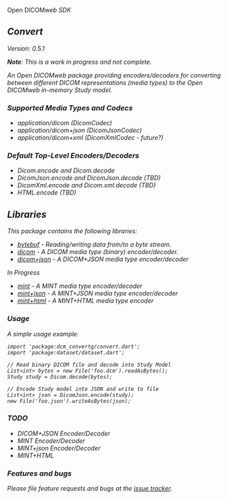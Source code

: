 Open DICOM<em>web<em> SDK
## Convert
Version: 0.5.1

**Note**: _This is a work in progress and not complete._

An Open DICOMweb package providing encoders/decoders for converting
between different DICOM representations (media types) to the Open
DICOMweb in-memory Study model.

### Supported Media Types and Codecs

* application/dicom (DicomCodec)
* application/dicom+json (DicomJsonCodec)
* application/dicom+xml (DicomXmlCodec - future?)


### Default Top-Level Encoders/Decoders

* Dicom.encode and Dicom.decode
* DicomJson.encode and DicomJson.decode (TBD)
* DicomXml.encode and Dicom.xml.decode (TBD)
* HTML.encode (TBD)

## Libraries

This package contains the following libraries:

* [bytebuf] - Reading/writing data from/to a byte stream.
* [dicom] - A DICOM media type (binary) encoder/decoder.
* [dicom+json] - A DICOM+JSON media type encoder/decoder

In Progress

* [mint] - A MINT media type encoder/decoder
* [mint+json] - A MINT+JSON media type encoder/decoder
* [mint+html] - A MINT+HTML media type encoder



### Usage

A simple usage example:

    import 'package:dcm_convertg/convert.dart';
    import 'package:dataset/dataset.dart';

    // Read binary DICOM file and decode into Study Model
    List<int> bytes = new File('foo.dcm').readAsBytes();
    Study study = Dicom.decode(bytes);

    // Encode Study model into JSON and write to file
    List<int> json = DicomJson.encode(study);
    new File('foo.json').writeAsBytes(json);

### _TODO_

* DICOM+JSON Encoder/Decoder
* MINT Encoder/Decoder
* MINT+json Encoder/Decoder
* MINT+HTML

### Features and bugs

Please file feature requests and bugs at the [issue tracker][tracker].

[bytebuf]:  https://github.com/OpenDICOMweb/convert/blob/master/lib/bytebuf.dart
[dicom]:  https://github.com/OpenDICOMweb/convert/blob/master/lib/dicom.dart
[dicom+json]:  https://github.com/OpenDICOMweb/convert/blob/master/lib/dicom_json.dart
[mint]:  https://github.com/OpenDICOMweb/convert/blob/master/lib/mint.dart
[mint+json]:  https://github.com/OpenDICOMweb/convert/blob/master/lib/mint_json.dart
[mint+html]: https://github.com/OpenDICOMweb/convert/blob/master/lib/mint_html.dart
[tracker]: https://github.com/OpenDICOMweb/convert/issues
